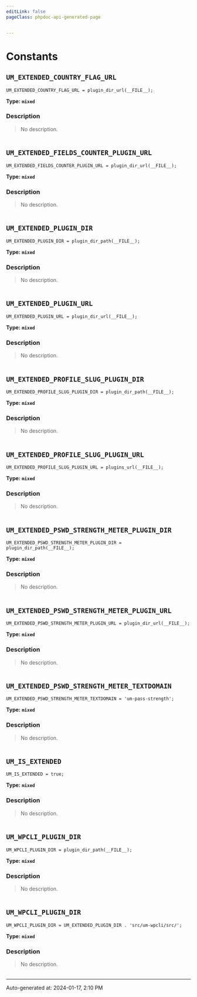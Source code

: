 ```yaml
---
editLink: false
pageClass: phpdoc-api-generated-page


---
```


# Constants

        
##  `UM_EXTENDED_COUNTRY_FLAG_URL`    



```php:no-line-numbers
UM_EXTENDED_COUNTRY_FLAG_URL = plugin_dir_url(__FILE__);
```

**Type:** **`mixed`**

### Description

> No description.

| | |
|:--------:| ----------- |

        
##  `UM_EXTENDED_FIELDS_COUNTER_PLUGIN_URL`    



```php:no-line-numbers
UM_EXTENDED_FIELDS_COUNTER_PLUGIN_URL = plugin_dir_url(__FILE__);
```

**Type:** **`mixed`**

### Description

> No description.

| | |
|:--------:| ----------- |

        
##  `UM_EXTENDED_PLUGIN_DIR`    



```php:no-line-numbers
UM_EXTENDED_PLUGIN_DIR = plugin_dir_path(__FILE__);
```

**Type:** **`mixed`**

### Description

> No description.

| | |
|:--------:| ----------- |

        
##  `UM_EXTENDED_PLUGIN_URL`    



```php:no-line-numbers
UM_EXTENDED_PLUGIN_URL = plugin_dir_url(__FILE__);
```

**Type:** **`mixed`**

### Description

> No description.

| | |
|:--------:| ----------- |

        
##  `UM_EXTENDED_PROFILE_SLUG_PLUGIN_DIR`    



```php:no-line-numbers
UM_EXTENDED_PROFILE_SLUG_PLUGIN_DIR = plugin_dir_path(__FILE__);
```

**Type:** **`mixed`**

### Description

> No description.

| | |
|:--------:| ----------- |

        
##  `UM_EXTENDED_PROFILE_SLUG_PLUGIN_URL`    



```php:no-line-numbers
UM_EXTENDED_PROFILE_SLUG_PLUGIN_URL = plugins_url(__FILE__);
```

**Type:** **`mixed`**

### Description

> No description.

| | |
|:--------:| ----------- |

        
##  `UM_EXTENDED_PSWD_STRENGTH_METER_PLUGIN_DIR`    



```php:no-line-numbers
UM_EXTENDED_PSWD_STRENGTH_METER_PLUGIN_DIR = plugin_dir_path(__FILE__);
```

**Type:** **`mixed`**

### Description

> No description.

| | |
|:--------:| ----------- |

        
##  `UM_EXTENDED_PSWD_STRENGTH_METER_PLUGIN_URL`    



```php:no-line-numbers
UM_EXTENDED_PSWD_STRENGTH_METER_PLUGIN_URL = plugin_dir_url(__FILE__);
```

**Type:** **`mixed`**

### Description

> No description.

| | |
|:--------:| ----------- |

        
##  `UM_EXTENDED_PSWD_STRENGTH_METER_TEXTDOMAIN`    



```php:no-line-numbers
UM_EXTENDED_PSWD_STRENGTH_METER_TEXTDOMAIN = 'um-pass-strength';
```

**Type:** **`mixed`**

### Description

> No description.

| | |
|:--------:| ----------- |

        
##  `UM_IS_EXTENDED`    



```php:no-line-numbers
UM_IS_EXTENDED = true;
```

**Type:** **`mixed`**

### Description

> No description.

| | |
|:--------:| ----------- |

        
##  `UM_WPCLI_PLUGIN_DIR`    



```php:no-line-numbers
UM_WPCLI_PLUGIN_DIR = plugin_dir_path(__FILE__);
```

**Type:** **`mixed`**

### Description

> No description.

| | |
|:--------:| ----------- |

        
##  `UM_WPCLI_PLUGIN_DIR`    



```php:no-line-numbers
UM_WPCLI_PLUGIN_DIR = UM_EXTENDED_PLUGIN_DIR . 'src/um-wpcli/src/';
```

**Type:** **`mixed`**

### Description

> No description.

| | |
|:--------:| ----------- |



--------

<div class="page-edit">
    <div class="last-updated">
        <span class="prefix">Auto-generated at: </span>
        <span class="time">2024-01-17, 2:10 PM</span>
    </div>
</div>




